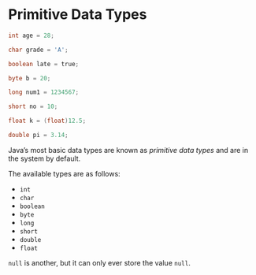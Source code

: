 # Primitive Data Types

```java
int age = 28;  

char grade = 'A'; 

boolean late = true; 

byte b = 20; 

long num1 = 1234567; 

short no = 10; 

float k = (float)12.5; 

double pi = 3.14;
```

Java’s most basic data types are known as _primitive data types_ and are in the system by default.

The available types are as follows:

-   `int`
-   `char`
-   `boolean`
-   `byte`
-   `long`
-   `short`
-   `double`
-   `float`

`null` is another, but it can only ever store the value `null`.